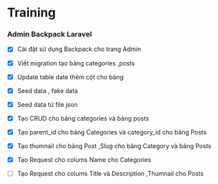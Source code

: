 # Training



### Admin Backpack Laravel


- [x] Cài đặt sử dụng Backpack cho trang Admin
 
- [x] Viết migration tạo bảng categories ,posts
 
- [x] Update table date thêm cột cho bảng
 
- [x] Seed data , fake data 
 
- [x] Seed data từ file json
 
- [x] Tạo CRUD cho bảng categories và bảng posts
 
- [x] Tạo parent_id cho bảng Categories và category_id cho bảng Posts
 
- [x] Tạo thumnail cho bảng Post ,Slug cho bảng Category và bảng Posts
 
- [x] Tạo Request cho colums Name cho Categories
 
- [ ] Tạo Request cho colums Title và Description ,Thumnail cho Posts





